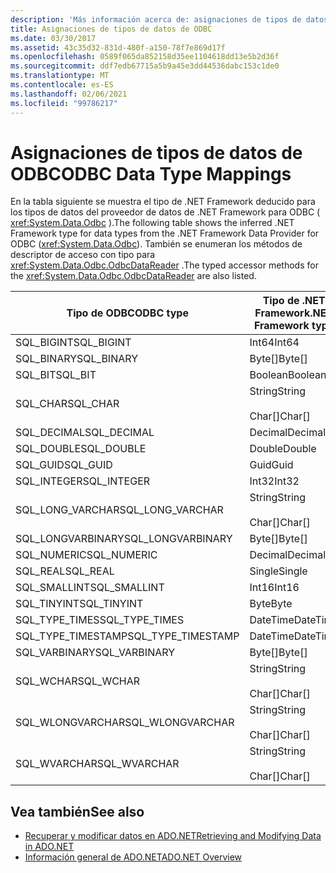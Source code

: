 ```yaml
---
description: 'Más información acerca de: asignaciones de tipos de datos ODBC'
title: Asignaciones de tipos de datos de ODBC
ms.date: 03/30/2017
ms.assetid: 43c35d32-831d-480f-a150-78f7e869d17f
ms.openlocfilehash: 0589f065da852158d35ee1104618dd13e5b2d36f
ms.sourcegitcommit: ddf7edb67715a5b9a45e3dd44536dabc153c1de0
ms.translationtype: MT
ms.contentlocale: es-ES
ms.lasthandoff: 02/06/2021
ms.locfileid: "99786217"
---
```

# <a name="odbc-data-type-mappings"></a><span data-ttu-id="8a1dd-103">Asignaciones de tipos de datos de ODBC</span><span class="sxs-lookup"><span data-stu-id="8a1dd-103">ODBC Data Type Mappings</span></span>

<span data-ttu-id="8a1dd-104">En la tabla siguiente se muestra el tipo de .NET Framework deducido para los tipos de datos del proveedor de datos de .NET Framework para ODBC ( <xref:System.Data.Odbc> ).</span><span class="sxs-lookup"><span data-stu-id="8a1dd-104">The following table shows the inferred .NET Framework type for data types from the .NET Framework Data Provider for ODBC (<xref:System.Data.Odbc>).</span></span> <span data-ttu-id="8a1dd-105">También se enumeran los métodos de descriptor de acceso con tipo para <xref:System.Data.Odbc.OdbcDataReader> .</span><span class="sxs-lookup"><span data-stu-id="8a1dd-105">The typed accessor methods for the <xref:System.Data.Odbc.OdbcDataReader> are also listed.</span></span>  
  
|<span data-ttu-id="8a1dd-106">Tipo de ODBC</span><span class="sxs-lookup"><span data-stu-id="8a1dd-106">ODBC type</span></span>|<span data-ttu-id="8a1dd-107">Tipo de .NET Framework</span><span class="sxs-lookup"><span data-stu-id="8a1dd-107">.NET Framework type</span></span>|<span data-ttu-id="8a1dd-108">.NET Framework descriptor de acceso con tipo</span><span class="sxs-lookup"><span data-stu-id="8a1dd-108">.NET Framework typed accessor</span></span>|  
|---------------|----------------------------------------------------------------------|--------------------------------------------------------------------------------|  
|<span data-ttu-id="8a1dd-109">SQL_BIGINT</span><span class="sxs-lookup"><span data-stu-id="8a1dd-109">SQL_BIGINT</span></span>|<span data-ttu-id="8a1dd-110">Int64</span><span class="sxs-lookup"><span data-stu-id="8a1dd-110">Int64</span></span>|<span data-ttu-id="8a1dd-111">GetInt64()</span><span class="sxs-lookup"><span data-stu-id="8a1dd-111">GetInt64()</span></span>|  
|<span data-ttu-id="8a1dd-112">SQL_BINARY</span><span class="sxs-lookup"><span data-stu-id="8a1dd-112">SQL_BINARY</span></span>|<span data-ttu-id="8a1dd-113">Byte[]</span><span class="sxs-lookup"><span data-stu-id="8a1dd-113">Byte[]</span></span>|<span data-ttu-id="8a1dd-114">GetBytes()</span><span class="sxs-lookup"><span data-stu-id="8a1dd-114">GetBytes()</span></span>|  
|<span data-ttu-id="8a1dd-115">SQL_BIT</span><span class="sxs-lookup"><span data-stu-id="8a1dd-115">SQL_BIT</span></span>|<span data-ttu-id="8a1dd-116">Boolean</span><span class="sxs-lookup"><span data-stu-id="8a1dd-116">Boolean</span></span>|<span data-ttu-id="8a1dd-117">GetBoolean()</span><span class="sxs-lookup"><span data-stu-id="8a1dd-117">GetBoolean()</span></span>|  
|<span data-ttu-id="8a1dd-118">SQL_CHAR</span><span class="sxs-lookup"><span data-stu-id="8a1dd-118">SQL_CHAR</span></span>|<span data-ttu-id="8a1dd-119">String</span><span class="sxs-lookup"><span data-stu-id="8a1dd-119">String</span></span><br /><br /> <span data-ttu-id="8a1dd-120">Char[]</span><span class="sxs-lookup"><span data-stu-id="8a1dd-120">Char[]</span></span>|<span data-ttu-id="8a1dd-121">GetString()</span><span class="sxs-lookup"><span data-stu-id="8a1dd-121">GetString()</span></span><br /><br /> <span data-ttu-id="8a1dd-122">GetChars()</span><span class="sxs-lookup"><span data-stu-id="8a1dd-122">GetChars()</span></span>|  
|<span data-ttu-id="8a1dd-123">SQL_DECIMAL</span><span class="sxs-lookup"><span data-stu-id="8a1dd-123">SQL_DECIMAL</span></span>|<span data-ttu-id="8a1dd-124">Decimal</span><span class="sxs-lookup"><span data-stu-id="8a1dd-124">Decimal</span></span>|<span data-ttu-id="8a1dd-125">GetDecimal()</span><span class="sxs-lookup"><span data-stu-id="8a1dd-125">GetDecimal()</span></span>|  
|<span data-ttu-id="8a1dd-126">SQL_DOUBLE</span><span class="sxs-lookup"><span data-stu-id="8a1dd-126">SQL_DOUBLE</span></span>|<span data-ttu-id="8a1dd-127">Double</span><span class="sxs-lookup"><span data-stu-id="8a1dd-127">Double</span></span>|<span data-ttu-id="8a1dd-128">GetDouble()</span><span class="sxs-lookup"><span data-stu-id="8a1dd-128">GetDouble()</span></span>|  
|<span data-ttu-id="8a1dd-129">SQL_GUID</span><span class="sxs-lookup"><span data-stu-id="8a1dd-129">SQL_GUID</span></span>|<span data-ttu-id="8a1dd-130">Guid</span><span class="sxs-lookup"><span data-stu-id="8a1dd-130">Guid</span></span>|<span data-ttu-id="8a1dd-131">GetGuid()</span><span class="sxs-lookup"><span data-stu-id="8a1dd-131">GetGuid()</span></span>|  
|<span data-ttu-id="8a1dd-132">SQL_INTEGER</span><span class="sxs-lookup"><span data-stu-id="8a1dd-132">SQL_INTEGER</span></span>|<span data-ttu-id="8a1dd-133">Int32</span><span class="sxs-lookup"><span data-stu-id="8a1dd-133">Int32</span></span>|<span data-ttu-id="8a1dd-134">GetInt32()</span><span class="sxs-lookup"><span data-stu-id="8a1dd-134">GetInt32()</span></span>|  
|<span data-ttu-id="8a1dd-135">SQL_LONG_VARCHAR</span><span class="sxs-lookup"><span data-stu-id="8a1dd-135">SQL_LONG_VARCHAR</span></span>|<span data-ttu-id="8a1dd-136">String</span><span class="sxs-lookup"><span data-stu-id="8a1dd-136">String</span></span><br /><br /> <span data-ttu-id="8a1dd-137">Char[]</span><span class="sxs-lookup"><span data-stu-id="8a1dd-137">Char[]</span></span>|<span data-ttu-id="8a1dd-138">GetString()</span><span class="sxs-lookup"><span data-stu-id="8a1dd-138">GetString()</span></span><br /><br /> <span data-ttu-id="8a1dd-139">GetChars()</span><span class="sxs-lookup"><span data-stu-id="8a1dd-139">GetChars()</span></span>|  
|<span data-ttu-id="8a1dd-140">SQL_LONGVARBINARY</span><span class="sxs-lookup"><span data-stu-id="8a1dd-140">SQL_LONGVARBINARY</span></span>|<span data-ttu-id="8a1dd-141">Byte[]</span><span class="sxs-lookup"><span data-stu-id="8a1dd-141">Byte[]</span></span>|<span data-ttu-id="8a1dd-142">GetBytes()</span><span class="sxs-lookup"><span data-stu-id="8a1dd-142">GetBytes()</span></span>|  
|<span data-ttu-id="8a1dd-143">SQL_NUMERIC</span><span class="sxs-lookup"><span data-stu-id="8a1dd-143">SQL_NUMERIC</span></span>|<span data-ttu-id="8a1dd-144">Decimal</span><span class="sxs-lookup"><span data-stu-id="8a1dd-144">Decimal</span></span>|<span data-ttu-id="8a1dd-145">GetDecimal()</span><span class="sxs-lookup"><span data-stu-id="8a1dd-145">GetDecimal()</span></span>|  
|<span data-ttu-id="8a1dd-146">SQL_REAL</span><span class="sxs-lookup"><span data-stu-id="8a1dd-146">SQL_REAL</span></span>|<span data-ttu-id="8a1dd-147">Single</span><span class="sxs-lookup"><span data-stu-id="8a1dd-147">Single</span></span>|<span data-ttu-id="8a1dd-148">GetFloat()</span><span class="sxs-lookup"><span data-stu-id="8a1dd-148">GetFloat()</span></span>|  
|<span data-ttu-id="8a1dd-149">SQL_SMALLINT</span><span class="sxs-lookup"><span data-stu-id="8a1dd-149">SQL_SMALLINT</span></span>|<span data-ttu-id="8a1dd-150">Int16</span><span class="sxs-lookup"><span data-stu-id="8a1dd-150">Int16</span></span>|<span data-ttu-id="8a1dd-151">GetInt16()</span><span class="sxs-lookup"><span data-stu-id="8a1dd-151">GetInt16()</span></span>|  
|<span data-ttu-id="8a1dd-152">SQL_TINYINT</span><span class="sxs-lookup"><span data-stu-id="8a1dd-152">SQL_TINYINT</span></span>|<span data-ttu-id="8a1dd-153">Byte</span><span class="sxs-lookup"><span data-stu-id="8a1dd-153">Byte</span></span>|<span data-ttu-id="8a1dd-154">GetByte()</span><span class="sxs-lookup"><span data-stu-id="8a1dd-154">GetByte()</span></span>|  
|<span data-ttu-id="8a1dd-155">SQL_TYPE_TIMES</span><span class="sxs-lookup"><span data-stu-id="8a1dd-155">SQL_TYPE_TIMES</span></span>|<span data-ttu-id="8a1dd-156">DateTime</span><span class="sxs-lookup"><span data-stu-id="8a1dd-156">DateTime</span></span>|<span data-ttu-id="8a1dd-157">GetDateTime()</span><span class="sxs-lookup"><span data-stu-id="8a1dd-157">GetDateTime()</span></span>|  
|<span data-ttu-id="8a1dd-158">SQL_TYPE_TIMESTAMP</span><span class="sxs-lookup"><span data-stu-id="8a1dd-158">SQL_TYPE_TIMESTAMP</span></span>|<span data-ttu-id="8a1dd-159">DateTime</span><span class="sxs-lookup"><span data-stu-id="8a1dd-159">DateTime</span></span>|<span data-ttu-id="8a1dd-160">GetDateTime()</span><span class="sxs-lookup"><span data-stu-id="8a1dd-160">GetDateTime()</span></span>|  
|<span data-ttu-id="8a1dd-161">SQL_VARBINARY</span><span class="sxs-lookup"><span data-stu-id="8a1dd-161">SQL_VARBINARY</span></span>|<span data-ttu-id="8a1dd-162">Byte[]</span><span class="sxs-lookup"><span data-stu-id="8a1dd-162">Byte[]</span></span>|<span data-ttu-id="8a1dd-163">GetBytes()</span><span class="sxs-lookup"><span data-stu-id="8a1dd-163">GetBytes()</span></span>|  
|<span data-ttu-id="8a1dd-164">SQL_WCHAR</span><span class="sxs-lookup"><span data-stu-id="8a1dd-164">SQL_WCHAR</span></span>|<span data-ttu-id="8a1dd-165">String</span><span class="sxs-lookup"><span data-stu-id="8a1dd-165">String</span></span><br /><br /> <span data-ttu-id="8a1dd-166">Char[]</span><span class="sxs-lookup"><span data-stu-id="8a1dd-166">Char[]</span></span>|<span data-ttu-id="8a1dd-167">GetString()</span><span class="sxs-lookup"><span data-stu-id="8a1dd-167">GetString()</span></span><br /><br /> <span data-ttu-id="8a1dd-168">GetChars()</span><span class="sxs-lookup"><span data-stu-id="8a1dd-168">GetChars()</span></span>|  
|<span data-ttu-id="8a1dd-169">SQL_WLONGVARCHAR</span><span class="sxs-lookup"><span data-stu-id="8a1dd-169">SQL_WLONGVARCHAR</span></span>|<span data-ttu-id="8a1dd-170">String</span><span class="sxs-lookup"><span data-stu-id="8a1dd-170">String</span></span><br /><br /> <span data-ttu-id="8a1dd-171">Char[]</span><span class="sxs-lookup"><span data-stu-id="8a1dd-171">Char[]</span></span>|<span data-ttu-id="8a1dd-172">GetString()</span><span class="sxs-lookup"><span data-stu-id="8a1dd-172">GetString()</span></span><br /><br /> <span data-ttu-id="8a1dd-173">GetChars()</span><span class="sxs-lookup"><span data-stu-id="8a1dd-173">GetChars()</span></span>|  
|<span data-ttu-id="8a1dd-174">SQL_WVARCHAR</span><span class="sxs-lookup"><span data-stu-id="8a1dd-174">SQL_WVARCHAR</span></span>|<span data-ttu-id="8a1dd-175">String</span><span class="sxs-lookup"><span data-stu-id="8a1dd-175">String</span></span><br /><br /> <span data-ttu-id="8a1dd-176">Char[]</span><span class="sxs-lookup"><span data-stu-id="8a1dd-176">Char[]</span></span>|<span data-ttu-id="8a1dd-177">GetString()</span><span class="sxs-lookup"><span data-stu-id="8a1dd-177">GetString()</span></span><br /><br /> <span data-ttu-id="8a1dd-178">GetChars()</span><span class="sxs-lookup"><span data-stu-id="8a1dd-178">GetChars()</span></span>|  
  
## <a name="see-also"></a><span data-ttu-id="8a1dd-179">Vea también</span><span class="sxs-lookup"><span data-stu-id="8a1dd-179">See also</span></span>

- [<span data-ttu-id="8a1dd-180">Recuperar y modificar datos en ADO.NET</span><span class="sxs-lookup"><span data-stu-id="8a1dd-180">Retrieving and Modifying Data in ADO.NET</span></span>](retrieving-and-modifying-data.md)
- [<span data-ttu-id="8a1dd-181">Información general de ADO.NET</span><span class="sxs-lookup"><span data-stu-id="8a1dd-181">ADO.NET Overview</span></span>](ado-net-overview.md)

